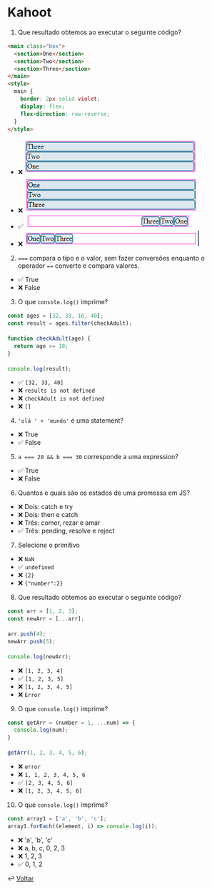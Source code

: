 # Kahoot

1. Que resultado obtemos ao executar o seguinte código?

```html
<main class="box">
  <section>One</section>
  <section>Two</section>
  <section>Three</section>
</main>
<style>
  main {
    border: 2px solid violet;
    display: flex;
    flex-direction: row-reverse;
  }
</style>
```

- ❌ ![answer 1a](image-1a.png)
- ❌ ![answer 1b](image-1b.png)
- ✅ ![answer 1c](image-1c.png)
- ❌ ![answer 1d](image-1d.png)

2. `===` compara o tipo e o valor, sem fazer conversões enquanto o operador `==` converte e compara valores.

- ✅ True
- ❌ False

3. O que `console.log()` imprime?

```js
const ages = [32, 33, 16, 40];
const result = ages.filter(checkAdult);

function checkAdult(age) {
  return age >= 18;
}

console.log(result);
```

- ✅ `[32, 33, 40]`
- ❌ `results is not defined`
- ❌ `checkAdult is not defined`
- ❌ `[]`

4. `'olá ' + 'mundo'` é uma statement?

- ❌ True
- ✅ False

5. `a === 20 && b === 30` corresponde a uma expression?

- ✅ True
- ❌ False

6. Quantos e quais são os estados de uma promessa em JS?

- ❌ Dois: catch e try
- ❌ Dois: then e catch
- ❌ Três: comer, rezar e amar
- ✅ Três: pending, resolve e reject

7. Selecione o primitivo

- ❌ `NaN`
- ✅ `undefined`
- ❌ `{2}`
- ❌ `{"number":2}`

8. Que resultado obtemos ao executar o seguinte código?

```js
const arr = [1, 2, 3];
const newArr = [...arr];

arr.push(4);
newArr.push(5);

console.log(newArr);
```

- ❌ `[1, 2, 3, 4]`
- ✅ `[1, 2, 3, 5]`
- ❌ `[1, 2, 3, 4, 5]`
- ❌ `Error`

9. O que `console.log()` imprime?

```js
const getArr = (number = 1, ...num) => {
  console.log(num);
}

getArr(1, 2, 3, 4, 5, 6);
```

- ❌ `error`
- ❌ `1, 1, 2, 3, 4, 5, 6`
- ✅ `[2, 3, 4, 5, 6]`
- ❌ `[1, 2, 3, 4, 5, 6]`

10. O que `console.log()` imprime?

```js
const array1 = ['a', 'b', 'c'];
array1.forEach((element, i) => console.log(i));
```

- ❌ 'a', 'b', 'c'
- ❌ a, b, c, 0, 2, 3
- ❌ 1, 2, 3
- ✅ 0, 1, 2

↩️ [Voltar](../README.md)
